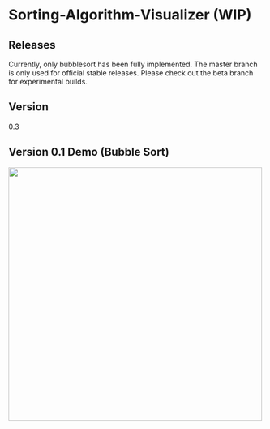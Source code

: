 # Sorting-Algorithm-Visualizer (WIP)

## Releases
Currently, only bubblesort has been fully implemented.
The master branch is only used for official stable releases.
Please check out the beta branch for experimental builds.

## Version
0.3

## Version 0.1 Demo (Bubble Sort)
<img src="https://i.imgur.com/P6FJ4Nq.gif" width=500px></img>
